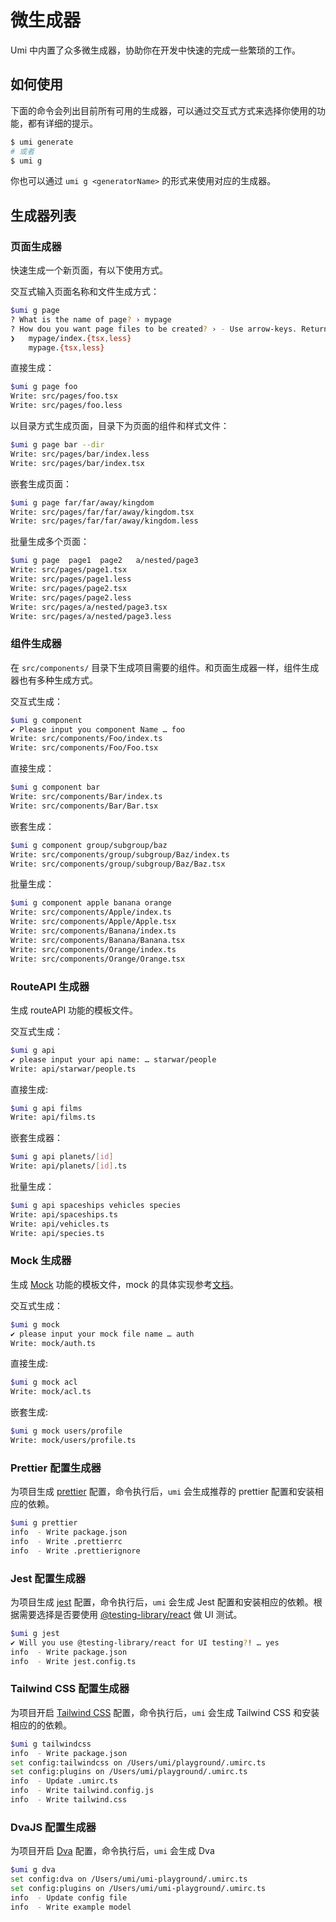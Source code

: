 # 微生成器

Umi 中内置了众多微生成器，协助你在开发中快速的完成一些繁琐的工作。

## 如何使用

下面的命令会列出目前所有可用的生成器，可以通过交互式方式来选择你使用的功能，都有详细的提示。

```bash
$ umi generate
# 或者
$ umi g
```

你也可以通过 `umi g <generatorName>` 的形式来使用对应的生成器。

## 生成器列表

### 页面生成器

快速生成一个新页面，有以下使用方式。

交互式输入页面名称和文件生成方式：

```bash
$umi g page
? What is the name of page? › mypage
? How dou you want page files to be created? › - Use arrow-keys. Return to submit.
❯   mypage/index.{tsx,less}
    mypage.{tsx,less}
```

直接生成：

```bash
$umi g page foo
Write: src/pages/foo.tsx
Write: src/pages/foo.less
```

以目录方式生成页面，目录下为页面的组件和样式文件：

```bash
$umi g page bar --dir
Write: src/pages/bar/index.less
Write: src/pages/bar/index.tsx
```

嵌套生成页面：

```bash
$umi g page far/far/away/kingdom
Write: src/pages/far/far/away/kingdom.tsx
Write: src/pages/far/far/away/kingdom.less
```

批量生成多个页面：

```bash
$umi g page  page1  page2   a/nested/page3
Write: src/pages/page1.tsx
Write: src/pages/page1.less
Write: src/pages/page2.tsx
Write: src/pages/page2.less
Write: src/pages/a/nested/page3.tsx
Write: src/pages/a/nested/page3.less
```

### 组件生成器

在 `src/components/` 目录下生成项目需要的组件。和页面生成器一样，组件生成器也有多种生成方式。

交互式生成：
```bash
$umi g component
✔ Please input you component Name … foo
Write: src/components/Foo/index.ts
Write: src/components/Foo/Foo.tsx
```

直接生成：
```bash
$umi g component bar
Write: src/components/Bar/index.ts
Write: src/components/Bar/Bar.tsx
```

嵌套生成：
```bash
$umi g component group/subgroup/baz
Write: src/components/group/subgroup/Baz/index.ts
Write: src/components/group/subgroup/Baz/Baz.tsx
```

批量生成：
```bash
$umi g component apple banana orange
Write: src/components/Apple/index.ts
Write: src/components/Apple/Apple.tsx
Write: src/components/Banana/index.ts
Write: src/components/Banana/Banana.tsx
Write: src/components/Orange/index.ts
Write: src/components/Orange/Orange.tsx
```

### RouteAPI 生成器

生成 routeAPI 功能的模板文件。

交互式生成：
```bash
$umi g api
✔ please input your api name: … starwar/people
Write: api/starwar/people.ts
```

直接生成:
```bash
$umi g api films
Write: api/films.ts
```

嵌套生成器：
```bash
$umi g api planets/[id]
Write: api/planets/[id].ts
```

批量生成：
```bash
$umi g api spaceships vehicles species
Write: api/spaceships.ts
Write: api/vehicles.ts
Write: api/species.ts
```

### Mock 生成器

生成 [Mock](./mock) 功能的模板文件，mock 的具体实现参考[文档](./mock)。

交互式生成：
```bash
$umi g mock
✔ please input your mock file name … auth
Write: mock/auth.ts
```

直接生成:
```bash
$umi g mock acl
Write: mock/acl.ts
```

嵌套生成:
```bash
$umi g mock users/profile
Write: mock/users/profile.ts
```

### Prettier 配置生成器

为项目生成 [prettier](https://prettier.io/) 配置，命令执行后，`umi` 会生成推荐的 prettier 配置和安装相应的依赖。

```bash
$umi g prettier
info  - Write package.json
info  - Write .prettierrc
info  - Write .prettierignore
```

### Jest 配置生成器

为项目生成 [jest](https://jestjs.io/) 配置，命令执行后，`umi` 会生成 Jest 配置和安装相应的依赖。根据需要选择是否要使用 [@testing-library/react](https://www.npmjs.com/package/@testing-library/react) 做 UI 测试。

```bash
$umi g jest
✔ Will you use @testing-library/react for UI testing?! … yes
info  - Write package.json
info  - Write jest.config.ts
```

### Tailwind CSS 配置生成器

为项目开启 [Tailwind CSS](https://tailwindcss.com/) 配置，命令执行后，`umi` 会生成 Tailwind CSS 和安装相应的的依赖。

```bash
$umi g tailwindcss
info  - Write package.json
set config:tailwindcss on /Users/umi/playground/.umirc.ts
set config:plugins on /Users/umi/playground/.umirc.ts
info  - Update .umirc.ts
info  - Write tailwind.config.js
info  - Write tailwind.css
```

### DvaJS 配置生成器

为项目开启 [Dva](https://dvajs.com/) 配置，命令执行后，`umi` 会生成 Dva 

```bash
$umi g dva
set config:dva on /Users/umi/umi-playground/.umirc.ts
set config:plugins on /Users/umi/umi-playground/.umirc.ts
info  - Update config file
info  - Write example model
```
